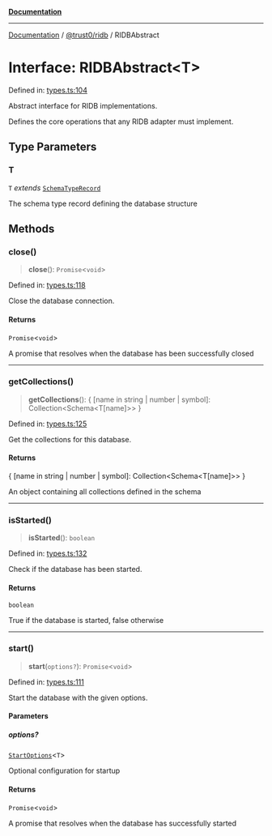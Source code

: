 [**Documentation**](../../../README.md)

***

[Documentation](../../../README.md) / [@trust0/ridb](../README.md) / RIDBAbstract

# Interface: RIDBAbstract\<T\>

Defined in: [types.ts:104](https://github.com/trust0-project/RIDB/blob/91e7813a35b584c4be51c3ad177dcd0789b2b572/packages/ridb/src/types.ts#L104)

Abstract interface for RIDB implementations.

Defines the core operations that any RIDB adapter must implement.

## Type Parameters

### T

`T` *extends* [`SchemaTypeRecord`](https://github.com/trust0-project/RIDB/blob/main/docs/%40trust0/ridb-core/type-aliases/SchemaTypeRecord.md)

The schema type record defining the database structure

## Methods

### close()

> **close**(): `Promise`\<`void`\>

Defined in: [types.ts:118](https://github.com/trust0-project/RIDB/blob/91e7813a35b584c4be51c3ad177dcd0789b2b572/packages/ridb/src/types.ts#L118)

Close the database connection.

#### Returns

`Promise`\<`void`\>

A promise that resolves when the database has been successfully closed

***

### getCollections()

> **getCollections**(): \{ \[name in string \| number \| symbol\]: Collection\<Schema\<T\[name\]\>\> \}

Defined in: [types.ts:125](https://github.com/trust0-project/RIDB/blob/91e7813a35b584c4be51c3ad177dcd0789b2b572/packages/ridb/src/types.ts#L125)

Get the collections for this database.

#### Returns

\{ \[name in string \| number \| symbol\]: Collection\<Schema\<T\[name\]\>\> \}

An object containing all collections defined in the schema

***

### isStarted()

> **isStarted**(): `boolean`

Defined in: [types.ts:132](https://github.com/trust0-project/RIDB/blob/91e7813a35b584c4be51c3ad177dcd0789b2b572/packages/ridb/src/types.ts#L132)

Check if the database has been started.

#### Returns

`boolean`

True if the database is started, false otherwise

***

### start()

> **start**(`options?`): `Promise`\<`void`\>

Defined in: [types.ts:111](https://github.com/trust0-project/RIDB/blob/91e7813a35b584c4be51c3ad177dcd0789b2b572/packages/ridb/src/types.ts#L111)

Start the database with the given options.

#### Parameters

##### options?

[`StartOptions`](../type-aliases/StartOptions.md)\<`T`\>

Optional configuration for startup

#### Returns

`Promise`\<`void`\>

A promise that resolves when the database has successfully started
